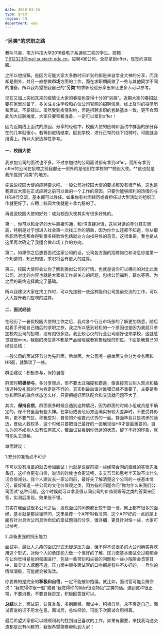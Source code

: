 ```yaml
---
date: 2020-03-26
type: grad
region: CN
department: eee
---
```


### “另类”的求职之路

我叫马昊，南方科技大学2016级电子系通信工程的学生。邮箱：11612323@mail.sustech.edu.cn。应聘4家公司，全部拿到offer，现签约深信服。

之所以想投稿，是因为可能大家大多数时间听到的都是来自学业大神的分享，而我却是例外，并且一直想做**市场**方面的工作，而在求职期间做了一些与其他同学不同的准备，所以我希望把我自己的“**另类**”的求职经验分享出来让更多人可以参考。

现在又加上突如其来的疫情让大家的春招也变得十分的“另类”。近期大家的春招就要在家里准备了，多关注关注学校和心仪公司官网的招聘信息，线上及时的投简历和面试，不要错过。虽然受到疫情影响，但是招聘求职的套路基本一致，更不会因此加大应聘难度，大家只要积极准备，一定可以拿到offer！

因为近期线上面试的原因，分享的经验中，校园大使的应聘和面试中群面的部分存在的几率就很小。若等到疫情结束，回到学校，进行正常的线下招聘时，可能就会用得上。所以大家选择性参考。

#### 一．校园大使

我参加公司的面试也不多，不过参加过的公司面试都有拿到offer。而所有拿到offer的公司在招聘之前我都无一例外的是他们在学校的**校园大使。**这也就是我所提到“另类”的地方。

先说说校园大使的应聘要求吧。一般公司对校园大使的要求都没有很严格，这也是我建议大家在正式应聘之前可以做的一个工作的原因。只要你能够顺利的热情的与HR进行交流，基本都可以胜任。如果你有社团经历或者担任过大型活动的组织工作就更好了，应聘上校园大使就是十拿九稳的了。

再说说校园大使的好处：成为校园大使其实有很多好处的。

第一，你可以和业界的大牛直接沟通，和HR直接对话，这些对话的养分其实很高，特别是对于想进入社会第一次找工作的萌新，因为你什么还都不知道，你从那些职场老炮那会得到很多经验性包括就业方向指导性的意见，这很重要，我也是从这里再次确定了我适合做市场工作的方向。

第二，如果你之后想要面试这家公司的话，公司各方面的招聘岗位和消息你是第一个知道的，知己知彼，求职将会有更大的胜算。

第三，校园大使将会让你了解到类似公司的行情，也就是说你可以横向的对比此类公司，对比的内容也就是大家找工作最关心的问题，包括公司福利，薪水等等。为之后的最终选择奠定了基础。

所以我建议大家在找工作时，可以先接触一些这种能和公司提前交流的工作，可以大大提升我们应聘的胜算。

#### 二．面试经验

在经历了一暑假校园大使的工作之后，我对各个行业市场部的了解更加熟悉，随后就着手开始自己随后的求职之旅，我之所以感到轻松的一个原因也是因为我就只参加校内公司的招聘，没有跑很多路，我比较心仪的行业公司刚好也来学校，这就感觉就很nice。我报的岗位基本都是产品经理或者销售经理的职位。下面是我自己的经验总结：

一般公司的面试环节分为先群面，后单面。大公司呢一般单面又会分为业务面和HR面，就繁琐了一些。

群面建议：积极参与，保持自信

群面时**积极参与**，多分享观点，但不要太过强硬和霸道，像直接否认别人观点和插话这种没礼貌的行为肯定是不行的。其实到最后谁对谁错已经不重要了，主要是看你和团队的融合状态怎么样，只要把握好团队配合和交流就问题不大了。

其次，**保持自信**。群面很多时候会遇到这种情况，因为群面的时候小组成员是不确定的，保不齐里面有些大神。在学历或者经历方面确实有较大差异时，不要受其影响，更不要气馁，积极应对，自信的介绍自己优秀的一面。群面毕竟只是初步的筛选，晋级人数较多，这个时候只要把自己最好的一面展现给HR才是最重要的，自认为的不如别人没有任何意义，若面试官看到你低迷的状态，留下不好的印象，就可能失去资格。

单面建议：

1.充分的准备必不可少

不可以没有准备的就去参加面试！也就是说提前把一些经常会问的面经的答案先准备好，这样会更有自信，说话的时候也会更流畅，支支吾吾和思考半天说不出什么话会很减分。我个人建议去一家公司前，最好先了解清楚这个公司的一些基本情况，最好知道一些公司的文化价值观之类，因为有的问题会问“你为什么来我们公司面试”这种问题，这个时候就可以拿我很认同公司的价值观等等之类的答案来回答，实测后发现，效果很不错。

其实在我面试很多公司之后，发现面试的问题都比较千篇一律，网上都有很多的面经，基本就是那些循环问，这里推荐一个APP叫看准网，这个APP好的一点的是上面有针对具体公司具体岗位的面试题目的分享，很详细，更具针对性一些，大家可以参考。

2.具备更强的抗压能力

面试中，最让人头疼的面试形式无疑是压力面，但不得不说很多的大公司确实喜欢用这个形式，对你个人的承压能力做一个很好的了解。压力面基本面试全过程都会在让你觉得紧张的氛围进行，包括一些苛刻和尖锐的问题和一些小陷阱会贯穿其中，属实让人琢磨不透。压力面中很多面试官的口吻都是有些不友好的，一旦你的情绪消极，可能就会被淘汰。

你要做的是完全的**积极和自信**，一定不能被带跑偏。就比如，面试官可能会跟你说：“我觉得你很一般”或者“我觉得你的简历很没特色”之类的话。遇到这种很正常，不要消极，不要自我否定，积极回答就可以。

**总结**以上，面试前，认真准备，多刷面经。面试中，积极自信，永不否定自己，面试官说的话不用太在意。面试后，总结经验，可能下次面试会用得着。

最后希望大家都可以顺顺利利的找到自己喜欢的工作。如果有需要，来找我沟通交流都是没有问题的，我很希望能够帮助到大家！
